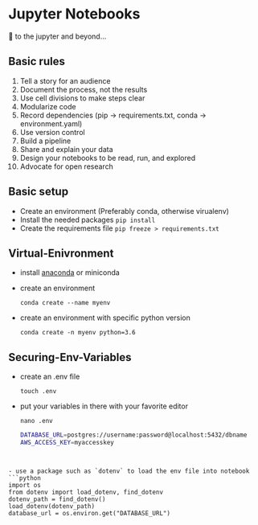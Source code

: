 # Jupyter Notebooks

:rocket: to the jupyter and beyond...

## Basic rules

1. Tell a story for an audience
2. Document the process, not the results
3. Use cell divisions to make steps clear
4. Modularize code
5. Record dependencies (pip -> requirements.txt, conda -> environment.yaml)
6. Use version control
7. Build a pipeline
8. Share and explain your data
9. Design your notebooks to be read, run, and explored
10. Advocate for open research

## Basic setup

- Create an environment (Preferably conda, otherwise virualenv)
- Install the needed packages
   `pip install`
- Create the requirements file
   `pip freeze > requirements.txt`



## Virtual-Enivronment

- install <a href="https://docs.conda.io/projects/conda/en/latest/user-guide/install/index.html" rel="nofollow">anaconda</a> or miniconda

- create an environment

   `conda create --name myenv`  

- create an environment with specific python version

   `conda create -n myenv python=3.6`

## Securing-Env-Variables

- create an .env file

   `touch .env`

- put your variables in there with your favorite editor

   `nano .env`
   
   ```bash
   DATABASE_URL=postgres://username:password@localhost:5432/dbname
   AWS_ACCESS_KEY=myaccesskey
``` 


- use a package such as `dotenv` to load the env file into notebook
```python
import os
from dotenv import load_dotenv, find_dotenv
dotenv_path = find_dotenv()
load_dotenv(dotenv_path)
database_url = os.environ.get("DATABASE_URL")
```